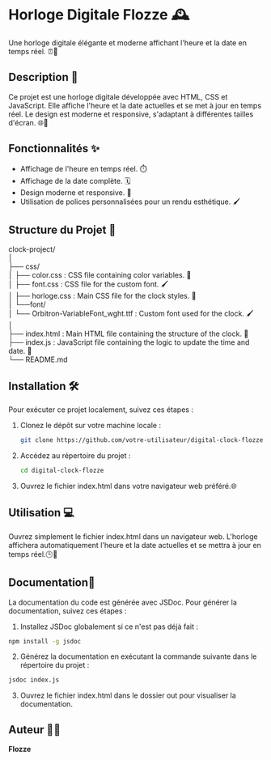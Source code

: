 # Horloge Digitale Flozze 🕰️

Une horloge digitale élégante et moderne affichant l'heure et la date en temps réel. ⏰📅

## Description 📝

Ce projet est une horloge digitale développée avec HTML, CSS et JavaScript. Elle affiche l'heure et la date actuelles et se met à jour en temps réel. Le design est moderne et responsive, s'adaptant à différentes tailles d'écran. 🌐📱

## Fonctionnalités ✨

- Affichage de l'heure en temps réel. ⏱️
- Affichage de la date complète. 🗓️
- Design moderne et responsive. 🎨
- Utilisation de polices personnalisées pour un rendu esthétique. 🖌️

## Structure du Projet 📂

clock-project/ \
│ \
├── css/ \
│ ├── color.css : CSS file containing color variables. 🎨 \
│ ├── font.css : CSS file for the custom font. 🖌️ \
│ ├── horloge.css : Main CSS file for the clock styles. 🎨 \
│ └──font/ \
│ └── Orbitron-VariableFont_wght.ttf : Custom font used for the clock. 🖌️ \
│ \
├── index.html : Main HTML file containing the structure of the clock. 📄 \
├── index.js : JavaScript file containing the logic to update the time and date. 📜 \
└── README.md

## Installation 🛠️

Pour exécuter ce projet localement, suivez ces étapes :

1. Clonez le dépôt sur votre machine locale :

   ```bash
   git clone https://github.com/votre-utilisateur/digital-clock-flozze.git

   ```

2. Accédez au répertoire du projet :

   ```bash
   cd digital-clock-flozze
   ```

3. Ouvrez le fichier index.html dans votre navigateur web préféré.🌐

## Utilisation 💻

Ouvrez simplement le fichier index.html dans un navigateur web. L'horloge affichera automatiquement l'heure et la date actuelles et se mettra à jour en temps réel.🕒📅

## Documentation📖

La documentation du code est générée avec JSDoc. Pour générer la documentation, suivez ces étapes :

1. Installez JSDoc globalement si ce n'est pas déjà fait :

```bash
npm install -g jsdoc
```

2. Générez la documentation en exécutant la commande suivante dans le répertoire du projet :

```bash
jsdoc index.js
```

3. Ouvrez le fichier index.html dans le dossier out pour visualiser la documentation.

## Auteur 👨‍💻

**Flozze**
